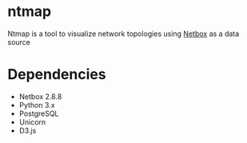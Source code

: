 # ntmap
Ntmap is a tool to visualize network topologies using [Netbox](https://github.com/netbox-community/netbox) as a data source

# Dependencies
- Netbox 2.8.8
- Python 3.x
- PostgreSQL
- Unicorn
- D3.js
